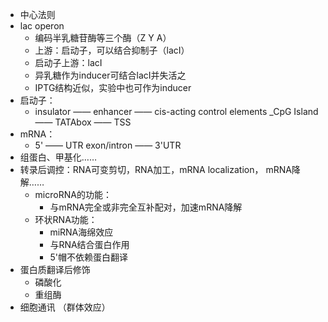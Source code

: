 - 中心法则
- lac operon
  - 编码半乳糖苷酶等三个酶（Z Y A）
  - 上游：启动子，可以结合抑制子（lacI）
  - 启动子上游：lacI
  - 异乳糖作为inducer可结合lacI并失活之
  - IPTG结构近似，实验中也可作为inducer
- 启动子：
    - insulator —— enhancer —— cis-acting control elements _CpG Island —— TATAbox —— TSS
- mRNA：
  - 5' —— UTR exon/intron —— 3'UTR
- 组蛋白、甲基化……
- 转录后调控：RNA可变剪切，RNA加工，mRNA localization， mRNA降解……
  - microRNA的功能：
    - 与mRNA完全或非完全互补配对，加速mRNA降解
  - 环状RNA功能：
    - miRNA海绵效应
    - 与RNA结合蛋白作用
    - 5'帽不依赖蛋白翻译
- 蛋白质翻译后修饰
  - 磷酸化
  - 重组酶
- 细胞通讯  （群体效应）
